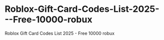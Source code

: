 # Roblox-Gift-Card-Codes-List-2025---Free-10000-robux
Roblox Gift Card Codes List 2025 - Free 10000 robux
